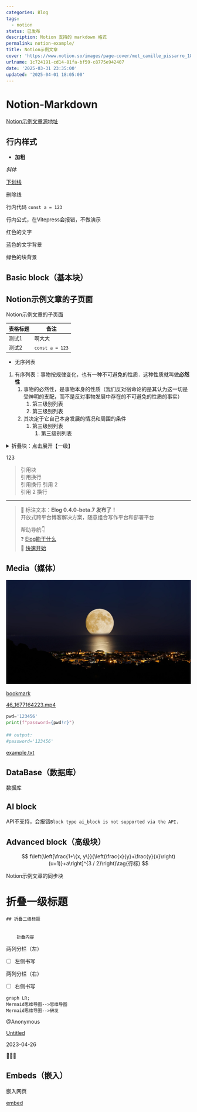 ```yaml
---
categories: Blog
tags:
  - notion
status: 已发布
description: Notion 支持的 markdown 格式
permalink: notion-example/
title: Notion示例文章
cover: 'https://www.notion.so/images/page-cover/met_camille_pissarro_1896.jpg'
urlname: 1c724191-cd14-81fa-bf59-c8775e942407
date: '2025-03-31 23:35:00'
updated: '2025-04-01 18:05:00'
---
```


# Notion-Markdown


[Notion示例文章源地址](https://1874.notion.site/Notion-0658ee89cadf4d0e9b6adfbb1d953c70)


## 行内样式


- **加粗**


_斜体_


<u>下划线</u>


删除线


行内代码 `const a = 123`


行内公式，在Vitepress会报错，不做演示


红色的文字


蓝色的文字背景


绿色的块背景


## Basic block（基本块）


## Notion示例文章的子页面

Notion示例文章的子页面


| 表格标题 | 备注              |
| ---- | --------------- |
| 测试1  | 啊大大             |
| 测试2  | `const a = 123` |

- 无序列表
1. 有序列表：事物按规律变化，也有一种不可避免的性质．这种性质就叫做**必然性**
    1. 事物的必然性，是事物本身的性质（我们反对宿命论的是其认为这一切是受神明的支配，而不是反对事物发展中存在的不可避免的性质的事实）
        1. 第三级别列表
        2. 第三级别列表
    2. 其决定于它自己本身发展的情况和周围的条件
        1. 第三级别列表
            1. 第三级别列表
<details>
<summary>折叠块：点击展开【一级】</summary>
<details>
<summary>点击展开【二级】</summary>
<details>
<summary>点击展开【三级】</summary>

内容文本


</details>


</details>


</details>


123

> 引用块  
> 引用换行  
> 引用换行
> 引用 2  
> 引用 2 换行

---


> 👏 标注文本：**Elog 0.4.0-beta.7 发布了！**  
> 开放式跨平台博客解决方案，随意组合写作平台和部署平台  
>   
> 帮助导航👇  
> ❓ [Elog能干什么](https://elog.1874.cool/notion/introduce)  
> 🚀 [快速开始](https://elog.1874.cool/notion/start)


## Media（媒体）


![cover.JPG](/images/10a91945736a3027f2854218fa71c659.JPG)


[bookmark](https://elog.1874.cool)


[46_1677164223.mp4](https://prod-files-secure.s3.us-west-2.amazonaws.com/809b2785-2afd-42d1-9139-e6f17eaa52c1/5999649b-7796-46a0-abd4-2e17b7b607ab/46_1677164223.mp4?X-Amz-Algorithm=AWS4-HMAC-SHA256&X-Amz-Content-Sha256=UNSIGNED-PAYLOAD&X-Amz-Credential=ASIAZI2LB466Y6XXCKFF%2F20250401%2Fus-west-2%2Fs3%2Faws4_request&X-Amz-Date=20250401T105959Z&X-Amz-Expires=3600&X-Amz-Security-Token=IQoJb3JpZ2luX2VjEFMaCXVzLXdlc3QtMiJHMEUCIGVIgCY9onh%2F3oxwgIPTanQ4cKn1GQjYUYgCZ00HqEARAiEA%2F4dnI1grAw%2BdIJaTINs6XJnBXFfL%2FjIHlCyMsj8WC3MqiAQIvP%2F%2F%2F%2F%2F%2F%2F%2F%2F%2FARAAGgw2Mzc0MjMxODM4MDUiDGF9V04LmqlvnKDrDSrcA9z9kdmRNQvjPuNDC7gUJkp2FiVa7SBCuEKxGERiaHMsi9psG9IIMiulbfPvLbTavseU%2BTyejS5lUw%2FezTpL5EHoM3S6%2Fq24%2BNS1QGndFBWqWD4%2FUCzP8msb%2F3zZ3F9J7xHo3EYmAFSHWS8LurlLMnTkMZqrs%2BRHjJHWzxEH8bt%2FR5yuKvqvSbuQugPq8e6nSdftkdShEnHYo5K7Dz%2F3lPZNSlcOyT5kCKdAPsQpOb0AVJAH1ftR%2FM8DaYcx978JbzZkYQk%2BoXqm8hOlMRurcTqA3jXMfyr2elys0Q46ISjGXq0W8U03%2F2%2F0QetfULk1VLznTSguYW77wLz84UYqmRmcLgNhOZV8S8uAAz51Q8SyKJLtYf8WizgjfX3F%2B%2BHdF9rl6zoJmVol4YOjNz5IcP%2BIcbg%2BV3537fgC4vc93lq3Exe4t3bXARdLtheTek1RmRd3JU%2B86WHyxKHX11bNJMnflxf5Hg49Jdkg8q9nmXQVPXDHdTlhsKjyfPS79czBOuP5QWA8g0C5QVUCa27FHgPiraBfubNEjPt6ES%2FXhdbWDCh0Cn8JA5VJr4dzJ6L%2Big5K1xx6MxGIsMmaA75cusdcjOAD9NH8oY4bMS1dx8EqGs3IH7zpjFHl%2Bwt3MMWDr78GOqUBg0H%2BRwF7ilwgjfAJ0dHOucVO4D3GzsQuJaIj%2BALaAI0GemZ20%2B75WzckHUMlKYhh3hPoXQ1yEORDnakR77eL%2F3zmrjoqr2CZu2r7lj3EbexlpWqQubsGWf%2FD2%2BhT3s4N4JtO3GQ896ungLIPb2FPQs5dTaDULE4daCnpOBg8FAmPJmktW2eXYAcMQc4GQJ4uW92BRGsVw4ldmbtSmyt%2B%2F5piGo27&X-Amz-Signature=a52a6642a2cdf135b982970d47dbd249b22e0a1c9580b857782daf15f071d68b&X-Amz-SignedHeaders=host&x-id=GetObject)


```python
pwd='123456'
print(f"password={pwd!r}")

## output:
#password='123456'
```


[example.txt](https://prod-files-secure.s3.us-west-2.amazonaws.com/809b2785-2afd-42d1-9139-e6f17eaa52c1/753c8245-2aea-45de-8a5a-509c105f6236/example.txt?X-Amz-Algorithm=AWS4-HMAC-SHA256&X-Amz-Content-Sha256=UNSIGNED-PAYLOAD&X-Amz-Credential=ASIAZI2LB466Y6XXCKFF%2F20250401%2Fus-west-2%2Fs3%2Faws4_request&X-Amz-Date=20250401T105959Z&X-Amz-Expires=3600&X-Amz-Security-Token=IQoJb3JpZ2luX2VjEFMaCXVzLXdlc3QtMiJHMEUCIGVIgCY9onh%2F3oxwgIPTanQ4cKn1GQjYUYgCZ00HqEARAiEA%2F4dnI1grAw%2BdIJaTINs6XJnBXFfL%2FjIHlCyMsj8WC3MqiAQIvP%2F%2F%2F%2F%2F%2F%2F%2F%2F%2FARAAGgw2Mzc0MjMxODM4MDUiDGF9V04LmqlvnKDrDSrcA9z9kdmRNQvjPuNDC7gUJkp2FiVa7SBCuEKxGERiaHMsi9psG9IIMiulbfPvLbTavseU%2BTyejS5lUw%2FezTpL5EHoM3S6%2Fq24%2BNS1QGndFBWqWD4%2FUCzP8msb%2F3zZ3F9J7xHo3EYmAFSHWS8LurlLMnTkMZqrs%2BRHjJHWzxEH8bt%2FR5yuKvqvSbuQugPq8e6nSdftkdShEnHYo5K7Dz%2F3lPZNSlcOyT5kCKdAPsQpOb0AVJAH1ftR%2FM8DaYcx978JbzZkYQk%2BoXqm8hOlMRurcTqA3jXMfyr2elys0Q46ISjGXq0W8U03%2F2%2F0QetfULk1VLznTSguYW77wLz84UYqmRmcLgNhOZV8S8uAAz51Q8SyKJLtYf8WizgjfX3F%2B%2BHdF9rl6zoJmVol4YOjNz5IcP%2BIcbg%2BV3537fgC4vc93lq3Exe4t3bXARdLtheTek1RmRd3JU%2B86WHyxKHX11bNJMnflxf5Hg49Jdkg8q9nmXQVPXDHdTlhsKjyfPS79czBOuP5QWA8g0C5QVUCa27FHgPiraBfubNEjPt6ES%2FXhdbWDCh0Cn8JA5VJr4dzJ6L%2Big5K1xx6MxGIsMmaA75cusdcjOAD9NH8oY4bMS1dx8EqGs3IH7zpjFHl%2Bwt3MMWDr78GOqUBg0H%2BRwF7ilwgjfAJ0dHOucVO4D3GzsQuJaIj%2BALaAI0GemZ20%2B75WzckHUMlKYhh3hPoXQ1yEORDnakR77eL%2F3zmrjoqr2CZu2r7lj3EbexlpWqQubsGWf%2FD2%2BhT3s4N4JtO3GQ896ungLIPb2FPQs5dTaDULE4daCnpOBg8FAmPJmktW2eXYAcMQc4GQJ4uW92BRGsVw4ldmbtSmyt%2B%2F5piGo27&X-Amz-Signature=0a2bc5299eb64d7642a27bdd24daf43ac5972e3e984e9408fd63626af726a95c&X-Amz-SignedHeaders=host&x-id=GetObject)


## DataBase（数据库）


数据库


## AI block


API不支持，会报错`Block type ai_block is not supported via the API.`


## Advanced block（高级块）


$$
f\left(\left[\frac{1+\{x, y\}}{\left(\frac{x}{y}+\frac{y}{x}\right)(u+1)}+a\right]^{3 / 2}\right)\tag{行标}
$$


Notion示例文章的同步块


# 折叠一级标题


    ## 折叠二级标题


        折叠内容


两列分栏（左）

- [ ] 左侧书写

两列分栏（右）

- [ ] 右侧书写

```mermaid
graph LR;
Mermaid思维导图-->思维导图
Mermaid思维导图-->研发
```


@Anonymous 


[Untitled](https://www.notion.so/f478ef37c82a41f1b7a59c195b043831) 


2023-04-26 


🚀🔥🐸


## Embeds（嵌入）


嵌入网页


[embed](https://elog.1874.cool)

